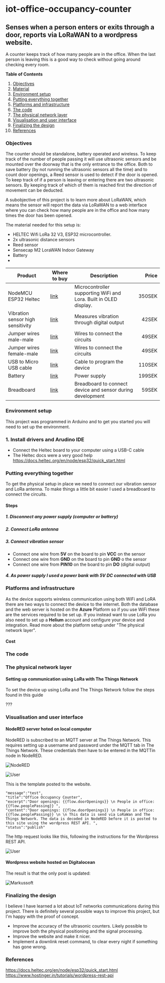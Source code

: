 # iot-office-occupancy-counter
## Senses when a person enters or exits through a door, reports via LoRaWAN to a wordpress website.
A counter keeps track of how many people are in the office. When the last person is leaving this is a good way to check without going around checking every room.

**Table of Contents**

1. [Objectives](#Objectives)
2. [Material](#Material)
3. [Environment setup](#Environment-setup)
4. [Putting everything together](#Putting-everything-together)
5. [Platforms and infrastructure](#Platforms-and-infrastructure)
6. [The code](#The-code)
7. [The physical network layer](#The-physical-network-layer)
8. [Visualisation and user interface](#Visualisation-and-user-interface)
9. [Finalizing the design](#Finalizing-the-design)
9. [References](#References)


### Objectives
The counter should be standalone, battery operated and wireless. To keep track of the number of people passing it will use ultrasonic sensors and be mounted over the doorway that is the only entrance to the office. Both to save battery (by not running the ultrasonic sensors all the time) and to count door openings, a Reed sensor is used to detect if the door is opened. To keep track of if a person is leaving or entering there are two ultrasonic sensors. By keeping track of which of them is reached first the direction of movement can be deducted.

A subobjective of this project is to learn more about LoRaWAN, which means the sensor will report the data via LoRaWAN to a web interface where you can check how many people are in the office and how many times the door has been opened.

<!---
Give a short and brief overview of what your project is about.
What needs to be included:

- [ ] Title
- [ ] Your name and student credentials (xx666xxx)
- [ ] Short project overview
- [ ] How much time it might take to do (an approximation)
-->

The material needed for this setup is:

* HELTEC Wifi LoRa 32 V3, ESP32 microcontroller.
* 2x ultrasonic distance sensors
* Reed sensor
* Sensecap M2 LoraWAN Indoor Gateway
* Battery
* 

| Product | Where to buy | Description | Price |
| --------- | ---------------- | ---------------- | ----------------: |
| NodeMCU ESP32 Heltec | [link](https://www.amazon.se/dp/B08243JHMW?ref_=pe_24982401_518009621_302_E_DDE_dt_1) | Microcontroller supporting WiFi and Lora. Built in OLED display. | 350SEK |
| Vibration sensor high sensitivity | [link](https://www.electrokit.com/produkt/vibrationssensor-hog-kanslighet/) | Measures vibration through digital output | 42SEK |
| Jumper wires male-male | [link](https://www.electrokit.com/produkt/labbsladd-40-pin-30cm-hane-hane/) | Wires to connect the circuits | 49SEK |
| Jumper wires female-male | [link](https://www.electrokit.com/produkt/labbsladd-40-pin-30cm-hona-hane/) | Wires to connect the circuits | 49SEK |
| USB to Micro USB cable | [link](https://www.kjell.com/se/produkter/kablar-kontakter/usb-kablar/linocell-micro-usb-kabel-svart-05-m-p93424?gclid=Cj0KCQiAsdKbBhDHARIsANJ6-jdFMu6K6bP9FJbrX_VwUeSgRLyFK9sPdiU4-TL19HrHKeCEr88ER2IaAqSyEALw_wcB&gclsrc=aw.ds) | Cable to program the device | 110SEK |
| Battery | [link](https://www.kjell.com/se/produkter/el-verktyg/laddare/mobilladdare/powerbank/linocell-powerbank-10000-mah-p89256) | Power supply | 199SEK |
| Breadboard | [link](https://sizable.se/P.TVY7M/Kopplingsdack-med-830-punkter) | Breadboard to connect device and sensor during development | 59SEK |

### Environment setup

This project was programmed in Arduino and to get you started you will need to set up the environment.

### 1. Install drivers and Arudino IDE

 + Connect the Heltec board to your computer using a USB-C cable
 + The Heltec docs were a very good help https://docs.heltec.org/en/node/esp32/quick_start.html

### Putting everything together

To get the physical setup in place we need to connect our vibration sensor and LoRa antenna. To make things a little bit easier I used a breadboard to connect the circuits. 

#### Steps

##### 1. Disconnect any power supply (computer or battery)
##### 2. Connect LoRa antenna
##### 3. Connect vibration sensor
+ Connect one wire from **5V** on the board to pin **VCC** on the sensor 
+ Connect one wire from **GND** on the board to pin **GND** o the sensor
+ Connect one wire from **PIN10** on the board to pin **DO** (digital output)
##### 4. As power supply I used a power bank with **5V DC** connected with USB


### Platforms and infrastructure

As the device supports wireless communication using both WiFi and LoRA there are two ways to connect the device to the internet. Both the database and the web server is hosted on the **Azure** Platform so if you use WiFi these are the services required to be set up. If you instead want to use LoRa you also need to set up a **Helium** account and configure your device and integration. Read more about the platform setup under "The physical network layer".

#### Cost



### The code


### The physical network layer


#### Setting up communication using LoRa with The Things Network

To set the device up using LoRa and The Things Network follow the steps found in this guide

???

### Visualisation and user interface

#### NodeRED server hoted on local computer
NodeRED is subscribed to an MQTT server at The Things Network. This requires setting up a username and password under the MQTT tab in The Things Network.
These credentials then have to be entered in the MQTTin node in NodeRED.

![NodeRED](https://github.com/Markussoft/iot-office-occupancy-counter/blob/main/Assets/NodeRED_flow.png)

![User](https://github.com/Markussoft/iot-office-occupancy-counter/blob/main/Assets/NodeRED_MQTTuser.png)

This is the template posted to the website.
```javascript=
"message":"test",
"title":"Office Occupancy Counter",
"excerpt":"Door openings: {{flow.doorOpenings}} \n People in office: {{flow.peoplePassing}} ",
"content":"Door openings: {{flow.doorOpenings}} \n People in office: {{flow.peoplePassing}} \n \n This data is send via LoRaWan and The Things Network. The data is decoded in NodeRED before it is posted to this site using the wordpress REST API. ",
"status":"publish"
```
The http request looks like this, following the instructions for the Wordpress REST API.

![User](https://github.com/Markussoft/iot-office-occupancy-counter/blob/main/Assets/NodeRED_post.png)

#### Wordpress website hosted on Digitalocean

The result is that the only post is updated:

![Markussoft](https://github.com/Markussoft/iot-office-occupancy-counter/blob/main/Assets/Markusoft.png)

### Finalizing the design

I believe I have learned a lot about IoT networks communications during this project. There is definitely several possible ways to improve this project, but I'm happy with the proof of concept.

* Improve the accuracy of the ultrasonic counters. Likely possible to improve both the physical positioning and the signal processing.
* Improve the website and make it nicer.
* Implement a downlink reset command, to clear every night if something has gone wrong.

### References
https://docs.heltec.org/en/node/esp32/quick_start.html
https://www.hostinger.in/tutorials/wordpress-rest-api
